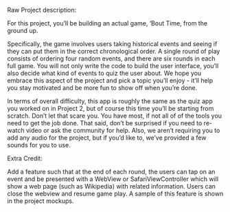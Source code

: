 Raw Project description:


For this project, you’ll be building an actual game, ‘Bout Time, from the ground up.

Specifically, the game involves users taking historical events and seeing if they can put them in the correct chronological order. A single round of play consists of ordering four random events, and there are six rounds in each full game. You will not only write the code to build the user interface, you’ll also decide what kind of events to quiz the user about. We hope you embrace this aspect of the project and pick a topic you’ll enjoy - it’ll help you stay motivated and be more fun to show off when you’re done.

In terms of overall difficulty, this app is roughly the same as the quiz app you worked on in Project 2, but of course this time you’ll be starting from scratch. Don’t let that scare you. You have most, if not all of of the tools you need to get the job done. That said, don’t be surprised if you need to re-watch video or ask the community for help. Also, we aren’t requiring you to add any audio for the project, but if you’d like to, we’ve provided a few sounds for you to use.

Extra Credit:

Add a feature such that at the end of each round, the users can tap on an event and be presented with a WebView or SafariViewController which will show a web page (such as Wikipedia) with related information. Users can close the webview and resume game play. A sample of this feature is shown in the project mockups.



